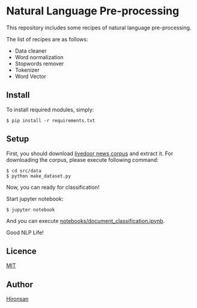 # Natural Language Pre-processing
This repository includes some recipes of natural language pre-processing.

The list of recipes are as follows:
* Data cleaner
* Word normalization
* Stopwords remover
* Tokenizer
* Word Vector


## Install
To install required modules, simply:

```
$ pip install -r requirements.txt
```

## Setup
First, you should download [livedoor news corpus](http://www.rondhuit.com/download.html#ldcc) and extract it.
For downloading the corpus, please execute following command:

```
$ cd src/data
$ python make_dataset.py
```

Now, you can ready for classification!

Start jupyter notebook:

```
$ jupyter notebook
```

And you can execute [notebooks/document_classification.ipynb](https://github.com/Hironsan/natural-language-preprocessings/blob/master/notebooks/document_classification.ipynb).

Good NLP Life!

## Licence

[MIT](https://github.com/Hironsan/natural-language-preprocessings/blob/master/LICENCE)

## Author

[Hironsan](https://github.com/Hironsan)